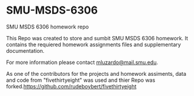 # SMU-MSDS-6306
SMU MSDS 6306 homework repo

This Repo was created to store and sumbit SMU MSDS 6306 homework. It contains the requiered homework assignments files and supplementary documentation. 

For more information please contact mluzardo@mail.smu.edu. 

As one of the contributors for the projects and homework assiments, data and code from "fivethirtyeight" was used and thier Repo was forked.https://github.com/rudeboybert/fivethirtyeight 
